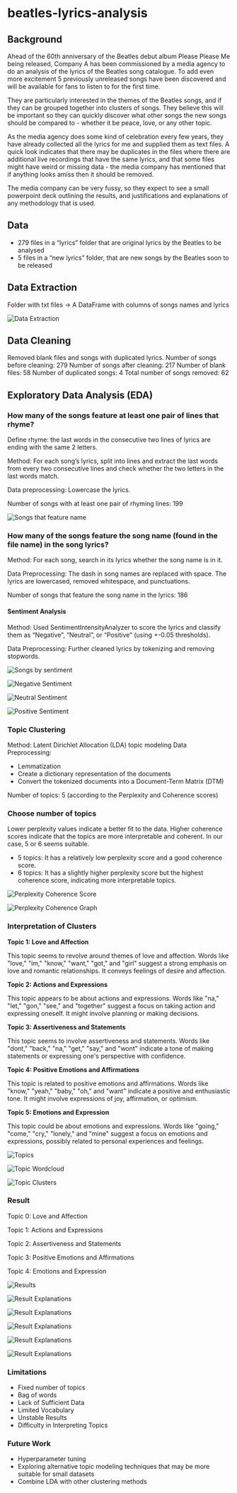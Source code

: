 # beatles-lyrics-analysis

## Background

Ahead of the 60th anniversary of the Beatles debut album Please Please Me being released, Company A has been commissioned by a media agency to do an analysis of the lyrics of the Beatles song catalogue. To add even more excitement 5 previously unreleased songs have been discovered and will be available for fans to listen to for the first time.

They are particularly interested in the themes of the Beatles songs, and if they can be grouped together into clusters of songs. They believe this will be important so they can quickly discover what other songs the new songs should be compared to - whether it be peace, love, or any other topic.

As the media agency does some kind of celebration every few years, they have already collected all the lyrics for me and supplied them as text files. A quick look indicates that there may be duplicates in the files where there are additional live recordings that have the same lyrics, and that some files might have weird or missing data - the media company has mentioned that if anything looks amiss then it should be removed.

The media company can be very fussy, so they expect to see a small powerpoint deck outlining the results, and justifications and explanations of any methodology that is used.

## Data

- 279 files in a “lyrics” folder that are original lyrics by the Beatles to be analysed
- 5 files in a “new lyrics” folder, that are new songs by the Beatles soon to be released

## Data Extraction
Folder with txt files -> A DataFrame with columns of songs names and lyrics

![Data Extraction](figure/data_extraction.png)

## Data Cleaning
Removed blank files and songs with duplicated lyrics.
Number of songs before cleaning: 279
Number of songs after cleaning: 217
Number of blank files: 58
Number of duplicated songs: 4 
Total number of songs removed: 62

## Exploratory Data Analysis (EDA)

### How many of the songs feature at least one pair of lines that rhyme?
Define rhyme: the last words in the consecutive two lines of lyrics are ending with the same 2 letters.

Method: For each song’s lyrics, split into lines and extract the last words from every two consecutive lines and check whether the two letters in the last words match.

Data preprocessing: Lowercase the lyrics.

Number of songs with at least one pair of rhyming lines: 199

![Songs that feature name](figure/feature_song_name.png)

### How many of the songs feature the song name (found in the file name) in the song lyrics?
Method: For each song, search in its lyrics whether the song name is in it.

Data Preprocessing: The dash in song names are replaced with space. The lyrics are lowercased, removed whitespace, and punctuations.

Number of songs that feature the song name in the lyrics: 186

#### Sentiment Analysis
Method: Used SentimentIntensityAnalyzer to score the lyrics and classify them as “Negative”, “Neutral”, or “Positive” (using +-0.05 thresholds).

Data Preprocessing: Further cleaned lyrics by tokenizing and removing stopwords.

![Songs by sentiment](figure/songs_by_sentiment.png)

![Negative Sentiment](figure/negative_sentiment_wordcloud.png)

![Neutral Sentiment](figure/neutral_sentiment_wordcloud.png)

![Positive Sentiment](figure/positive_sentiment_wordcloud.png)

### Topic Clustering
Method: Latent Dirichlet Allocation (LDA) topic modeling Data Preprocessing:
- Lemmatization
- Create a dictionary representation of the documents
- Convert the tokenized documents into a Document-Term Matrix (DTM)

Number of topics: 5 (according to the Perplexity and Coherence scores)

### Choose number of topics
Lower perplexity values indicate a better fit to the data. Higher coherence scores indicate that the topics are more interpretable and coherent. In our case, 5 or 6 seems suitable.
- 5 topics: It has a relatively low perplexity score and a good coherence score.
- 6 topics: It has a slightly higher perplexity score but the highest coherence score, indicating more interpretable topics.

![Perplexity Coherence Score](figure/perplexity_coherence_score.png)

![Perplexity Coherence Graph](figure/perplexity_coherence_graph.png)

### Interpretation of Clusters
**Topic 1: Love and Affection**

This topic seems to revolve around themes of love and affection. Words like "love," "im," "know," "want," "got," and "girl" suggest a strong emphasis on love and romantic relationships. It conveys feelings of desire and affection.

**Topic 2: Actions and Expressions**

This topic appears to be about actions and expressions. Words like "na," "let," "gon," "see," and "together" suggest a focus on taking action and expressing oneself. It might involve planning or making decisions.

**Topic 3: Assertiveness and Statements**

This topic seems to involve assertiveness and statements. Words like "dont," "back," "na," "get," "say," and "wont" indicate a tone of making statements or expressing one's perspective with confidence.

**Topic 4: Positive Emotions and Affirmations**

This topic is related to positive emotions and affirmations. Words like "know," "yeah," "baby," "oh," and "want" indicate a positive and enthusiastic tone. It might involve expressions of joy, affirmation, or optimism.

**Topic 5: Emotions and Expression**

This topic could be about emotions and expressions. Words like "going," "come," "cry," "lonely," and "mine" suggest a focus on emotions and expressions, possibly related to personal experiences and feelings.

![Topics](figure/topics.png)

![Topic Wordcloud](figure/topic_wordcloud.png)

![Topic Clusters](figure/tsne_topic_clusters.png)

### Result
Topic 0: Love and Affection

Topic 1: Actions and Expressions

Topic 2: Assertiveness and Statements 

Topic 3: Positive Emotions and Affirmations 

Topic 4: Emotions and Expression

![Results](figure/result.png)

![Result Explanations](figure/result1.png)

![Result Explanations](figure/result2.png)

![Result Explanations](figure/result3.png)

![Result Explanations](figure/result4.png)

![Result Explanations](figure/result5.png)

### Limitations
- Fixed number of topics
- Bag of words
- Lack of Sufficient Data
- Limited Vocabulary
- Unstable Results
- Difficulty in Interpreting Topics

### Future Work
- Hyperparameter tuning
- Exploring alternative topic modeling techniques that may be more suitable for small datasets
- Combine LDA with other clustering methods
